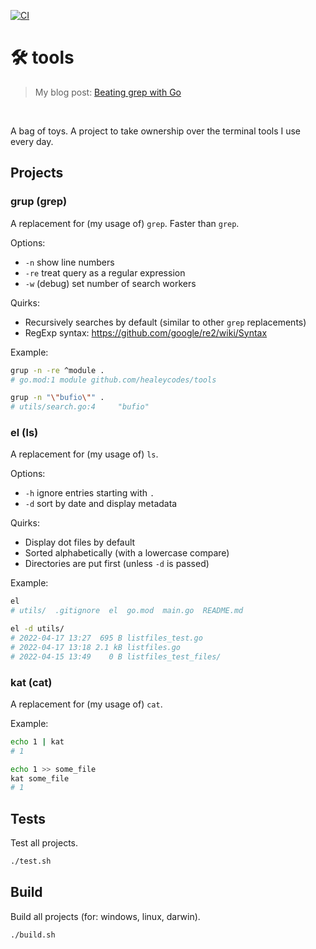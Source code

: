 [![CI](https://github.com/healeycodes/tools/actions/workflows/ci.yml/badge.svg)](https://github.com/healeycodes/tools/actions/workflows/ci.yml)

# 🛠️ tools

> My blog post: [Beating grep with Go](https://healeycodes.com/beating-grep-with-go)

<br>

A bag of toys. A project to take ownership over the terminal tools I use every day.

## Projects

### grup (grep)

A replacement for (my usage of) `grep`. Faster than `grep`.

Options:

- `-n` show line numbers
- `-re` treat query as a regular expression
- `-w` (debug) set number of search workers

Quirks:

- Recursively searches by default (similar to other `grep` replacements)
- RegExp syntax: https://github.com/google/re2/wiki/Syntax

Example:

```bash
grup -n -re ^module .
# go.mod:1 module github.com/healeycodes/tools

grup -n "\"bufio\"" .
# utils/search.go:4 	"bufio"
```

### el (ls)

A replacement for (my usage of) `ls`.

Options:

- `-h` ignore entries starting with `.`
- `-d` sort by date and display metadata

Quirks:

- Display dot files by default
- Sorted alphabetically (with a lowercase compare)
- Directories are put first (unless `-d` is passed)

Example:

```bash
el
# utils/  .gitignore  el  go.mod  main.go  README.md

el -d utils/
# 2022-04-17 13:27  695 B listfiles_test.go
# 2022-04-17 13:18 2.1 kB listfiles.go
# 2022-04-15 13:49    0 B listfiles_test_files/
```

### kat (cat)

A replacement for (my usage of) `cat`.

Example:

```bash
echo 1 | kat
# 1

echo 1 >> some_file
kat some_file
# 1
```

## Tests

Test all projects.

```bash
./test.sh
```

## Build

Build all projects (for: windows, linux, darwin).

```bash
./build.sh
```
